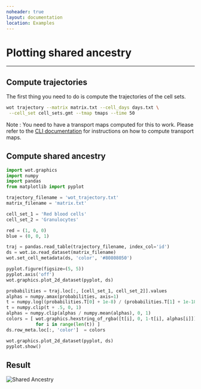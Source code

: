 ```yaml
---
noheader: true
layout: documentation
location: Examples
---
```


# Plotting shared ancestry
-------------------------

## Compute trajectories ##

The first thing you need to do is compute the trajectories of the cell sets.

```sh
wot trajectory --matrix matrix.txt --cell_days days.txt \
 --cell_set cell_sets.gmt --tmap tmaps --time 50
```

Note : You need to have a transport maps computed for this to work. Please refer to the [CLI documentation]({{site.baseurl}}/cli_documentation#transport-maps) for instructions on how to compute transport maps.

## Compute shared ancestry ##

```python
import wot.graphics
import numpy
import pandas
from matplotlib import pyplot

trajectory_filename = 'wot_trajectory.txt'
matrix_filename = 'matrix.txt'

cell_set_1 = 'Red blood cells'
cell_set_2 = 'Granulocytes'

red = (1, 0, 0)
blue = (0, 0, 1)

traj = pandas.read_table(trajectory_filename, index_col='id')
ds = wot.io.read_dataset(matrix_filename)
wot.set_cell_metadata(ds, 'color', '#80808050')

pyplot.figure(figsize=(5, 5))
pyplot.axis('off')
wot.graphics.plot_2d_dataset(pyplot, ds)

probabilities = traj.loc[:, [cell_set_1, cell_set_2]].values
alphas = numpy.amax(probabilities, axis=1)
t = numpy.log((probabilities.T[0] + 1e-8) / (probabilities.T[1] + 1e-18)) / 8
t = numpy.clip(t + .5, 0, 1)
alphas = numpy.clip(alphas / numpy.mean(alphas), 0, 1)
colors = [ wot.graphics.hexstring_of_rgba([t[i], 0, 1-t[i], alphas[i]])
           for i in range(len(t)) ]
ds.row_meta.loc[:, 'color']  = colors

wot.graphics.plot_2d_dataset(pyplot, ds)
pyplot.show()
```


## Result ##

![Shared Ancestry]({{site.baseurl}}/images/shared_ancestry.png)

